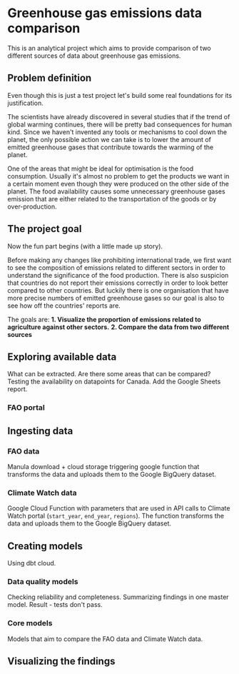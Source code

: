 # Greenhouse gas emissions data comparison
This is an analytical project which aims to provide comparison of two different sources of data about greenhouse gas emissions. 

## Problem definition
Even though this is just a test project let's build some real foundations for its justification.

The scientists have already discovered in several studies that if the trend of global warming continues, there will be pretty bad consequences for human kind. Since we haven't invented any tools or mechanisms to cool down the planet, the only possible action we can take is to lower the amount of emitted greenhouse gases that contribute towards the warming of the planet.

One of the areas that might be ideal for optimisation is the food consumption. Usually it's almost no problem to get the products we want in a certain moment even though they were produced on the other side of the planet. The food availability causes some unnecessary greenhouse gases emission that are either related to the transportation of the goods or by over-production.

## The project goal
Now the fun part begins (with a little made up story).

Before making any changes like prohibiting international trade, we first want to see the composition of emissions related to different sectors in order to understand the significance of the food production. There is also suspicion that countries do not report their emissions correctly in order to look better compared to other countries. But luckily there is one organisation that have more precise numbers of emitted greenhouse gases so our goal is also to see how off the countries' reports are.

The goals are:
**1. Visualize the proportion of emissions related to agriculture against other sectors.**
**2. Compare the data from two different sources**

## Exploring available data
What can be extracted. Are there some areas that can be compared?
Testing the availability on datapoints for Canada. Add the Google Sheets report.


### FAO portal


## Ingesting data

### FAO data
Manula download + cloud storage triggering google function that transforms the data and uploads them to the Google BigQuery dataset.

### Climate Watch data
Google Cloud Function with parameters that are used in API calls to Climate Watch portal (`start_year`, `end_year`, `regions`). The function transforms the data and uploads them to the Google BigQuery dataset.

## Creating models
Using dbt cloud.

### Data quality models
Checking reliability and completeness.
Summarizing findings in one master model.
Result - tests don't pass.

### Core models
Models that aim to compare the FAO data and Climate Watch data.

## Visualizing the findings
